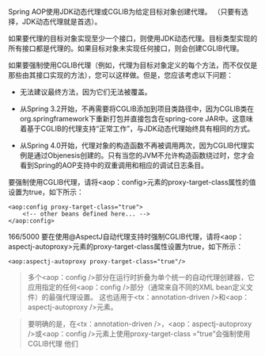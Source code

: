 Spring AOP使用JDK动态代理或CGLIB为给定目标对象创建代理。 （只要有选择，JDK动态代理就是首选）。

如果要代理的目标对象实现至少一个接口，则使用JDK动态代理。目标类型实现的所有接口都是代理的。如果目标对象未实现任何接口，则会创建CGLIB代理。

如果要强制使用CGLIB代理（例如，代理为目标对象定义的每个方法，而不仅仅是那些由其接口实现的方法），您可以这样做。但是，您应该考虑以下问题：

- 无法建议最终方法，因为它们无法被覆盖。
 
- 从Spring 3.2开始，不再需要将CGLIB添加到项目类路径中，因为CGLIB类在org.springframework下重新打包并直接包含在spring-core JAR中。这意味着基于CGLIB的代理支持“正常工作”，与JDK动态代理始终具有相同的方式。
 
- 从Spring 4.0开始，代理对象的构造函数不再被调用两次，因为CGLIB代理实例是通过Objenesis创建的。只有当您的JVM不允许构造函数绕过时，您才会看到Spring的AOP支持中的双重调用和相应的调试日志条目。

要强制使用CGLIB代理，请将<aop：config>元素的proxy-target-class属性的值设置为true，如下所示：

	<aop:config proxy-target-class="true">
	    <!-- other beans defined here... -->
	</aop:config>


166/5000
要在使用@AspectJ自动代理支持时强制CGLIB代理，请将<aop：aspectj-autoproxy>元素的proxy-target-class属性设置为true，如下所示：

	<aop:aspectj-autoproxy proxy-target-class="true"/>

> 多个<aop：config />部分在运行时折叠为单个统一的自动代理创建器，它应用指定的任何<aop：config />部分（通常来自不同的XML bean定义文件）的最强代理设置。 这也适用于<tx：annotation-driven />和<aop：aspectj-autoproxy />元素。

> 要明确的是，在<tx：annotation-driven />，<aop：aspectj-autoproxy />或<aop：config />元素上使用proxy-target-class =“true”会强制使用CGLIB代理 他们